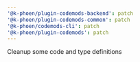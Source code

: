 ```yaml
---
'@k-phoen/plugin-codemods-backend': patch
'@k-phoen/plugin-codemods-common': patch
'@k-phoen/codemods-cli': patch
'@k-phoen/plugin-codemods': patch
---
```


Cleanup some code and type definitions
